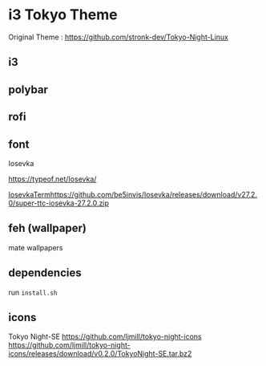 # i3 Tokyo Theme
Original Theme : https://github.com/stronk-dev/Tokyo-Night-Linux

## i3


## polybar


## rofi


## font
Iosevka

https://typeof.net/Iosevka/

[IosevkaTerm](https://github.com/be5invis/Iosevka/releases/download/v27.2.0/super-ttc-iosevka-27.2.0.zip)https://github.com/be5invis/Iosevka/releases/download/v27.2.0/super-ttc-iosevka-27.2.0.zip

## feh (wallpaper)

mate wallpapers

## dependencies

run `install.sh`

## icons
Tokyo Night-SE
https://github.com/ljmill/tokyo-night-icons
https://github.com/ljmill/tokyo-night-icons/releases/download/v0.2.0/TokyoNight-SE.tar.bz2

